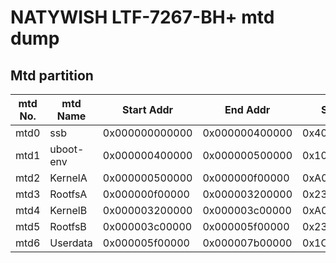 # NATYWISH LTF-7267-BH+ mtd dump
## Mtd partition

| mtd No. | mtd Name | Start Addr | End Addr | Size |
| --- | --- | --- | --- | --- |
| mtd0 | ssb | 0x000000000000 | 0x000000400000 | 0x400000 |
| mtd1 | uboot-env | 0x000000400000 | 0x000000500000 | 0x100000 |
| mtd2 | KernelA | 0x000000500000 | 0x000000f00000 | 0xA00000 |
| mtd3 | RootfsA | 0x000000f00000 | 0x000003200000 | 0x2300000 |
| mtd4 | KernelB | 0x000003200000 | 0x000003c00000 | 0xA00000 |
| mtd5 | RootfsB | 0x000003c00000 | 0x000005f00000 | 0x2300000 |
| mtd6 | Userdata | 0x000005f00000 | 0x000007b00000 | 0x1C00000 |
